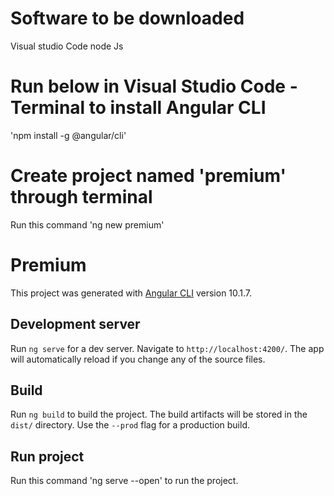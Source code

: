 # Software to be downloaded

   Visual studio Code 
   node Js 

# Run below in  Visual Studio Code - Terminal to install Angular CLI 

  'npm install -g @angular/cli'

# Create  project named 'premium' through terminal

   Run this command 'ng new premium'   

# Premium

This project was generated with [Angular CLI](https://github.com/angular/angular-cli) version 10.1.7.

## Development server

Run `ng serve` for a dev server. Navigate to `http://localhost:4200/`. The app will automatically reload if you change any of the source files.

## Build

Run `ng build` to build the project. The build artifacts will be stored in the `dist/` directory. Use the `--prod` flag for a production build.

## Run project

Run this command 'ng serve --open' to run the project.


